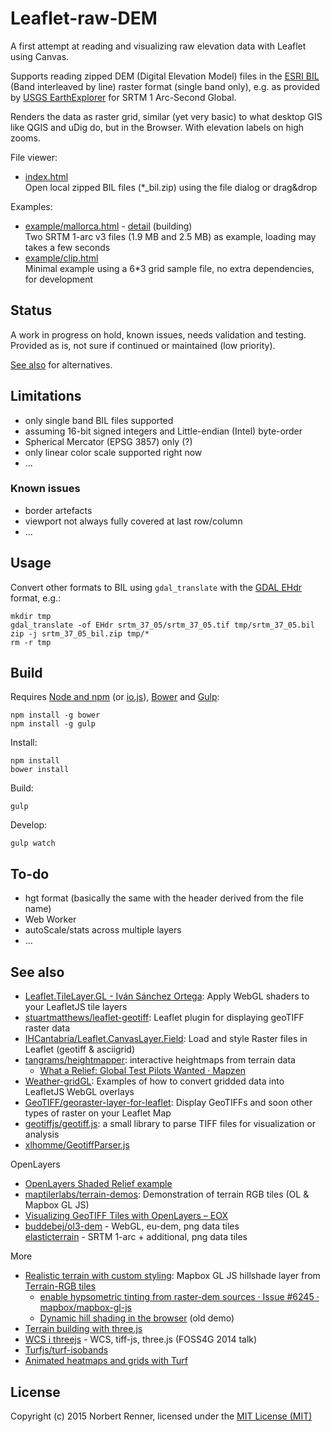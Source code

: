 Leaflet-raw-DEM
===============

A first attempt at reading and visualizing raw elevation data with Leaflet using Canvas.

Supports reading zipped DEM (Digital Elevation Model) files in the [ESRI BIL](http://resources.arcgis.com/en/help/main/10.1/index.html#//009t00000010000000) (Band interleaved by line) raster format (single band only), e.g. as provided by [USGS EarthExplorer](http://earthexplorer.usgs.gov/) for SRTM 1 Arc-Second Global.

Renders the data as raster grid, similar (yet very basic) to what desktop GIS like QGIS and uDig do, but in the Browser. With elevation labels on high zooms.

File viewer:
* [index.html](http://nrenner.github.io/leaflet-raw-dem/)  
Open local zipped BIL files (*_bil.zip) using the file dialog or drag&drop

Examples:
* [example/mallorca.html](http://nrenner.github.io/leaflet-raw-dem/example/mallorca.html) - [detail](http://nrenner.github.io/leaflet-raw-dem/example/mallorca.html#zoom=18&lat=39.828352&lon=3.115423) (building)  
Two SRTM 1-arc v3 files (1.9 MB and 2.5 MB) as example, loading may takes a few seconds
* [example/clip.html](http://nrenner.github.io/leaflet-raw-dem/example/clip.html)  
Minimal example using a 6*3 grid sample file, no extra dependencies, for development

## Status

A work in progress on hold, known issues, needs validation and testing. Provided as is, not sure if continued or maintained (low priority).

[See also](#See-also) for alternatives.

## Limitations

* only single band BIL files supported
* assuming 16-bit signed integers and Little-endian (Intel) byte-order
* Spherical Mercator (EPSG 3857) only (?)
* only linear color scale supported right now
* ...

### Known issues

* border artefacts
* viewport not always fully covered at last row/column
* ...

## Usage

Convert other formats to BIL using ``gdal_translate`` with the [GDAL EHdr](http://www.gdal.org/frmt_various.html#EHdr) format, e.g.:

    mkdir tmp
    gdal_translate -of EHdr srtm_37_05/srtm_37_05.tif tmp/srtm_37_05.bil
    zip -j srtm_37_05_bil.zip tmp/*
    rm -r tmp

## Build

Requires [Node and npm](http://nodejs.org/) (or [io.js](https://iojs.org)), [Bower](http://bower.io/) and [Gulp](http://gulpjs.com/):

    npm install -g bower
    npm install -g gulp

Install:

    npm install
    bower install

Build:

    gulp

Develop:

    gulp watch


## To-do

* hgt format (basically the same with the header derived from the file name)
* Web Worker
* autoScale/stats across multiple layers
* ...

## See also

* [Leaflet.TileLayer.GL - Iván Sánchez Ortega](https://gitlab.com/IvanSanchez/Leaflet.TileLayer.GL): Apply WebGL shaders to your LeafletJS tile layers
* [stuartmatthews/leaflet-geotiff](https://github.com/stuartmatthews/leaflet-geotiff): Leaflet plugin for displaying geoTIFF raster data
* [IHCantabria/Leaflet.CanvasLayer.Field](https://github.com/IHCantabria/Leaflet.CanvasLayer.Field): Load and style Raster files in Leaflet (geotiff & asciigrid)
* [tangrams/heightmapper](https://github.com/tangrams/heightmapper): interactive heightmaps from terrain data
  * [What a Relief: Global Test Pilots Wanted · Mapzen](https://mapzen.com/blog/elevation/)    
* [Weather-gridGL](http://briegn1.github.io/weather-gridGL/): Examples of how to convert gridded data into LeafletJS WebGL overlays
* [GeoTIFF/georaster-layer-for-leaflet](https://github.com/GeoTIFF/georaster-layer-for-leaflet): Display GeoTIFFs and soon other types of raster on your Leaflet Map
* [geotiffjs/geotiff.js](https://github.com/geotiffjs/geotiff.js): a small library to parse TIFF files for visualization or analysis
* [xlhomme/GeotiffParser.js](https://github.com/xlhomme/GeotiffParser.js)

OpenLayers

* [OpenLayers Shaded Relief example](http://openlayers.org/en/latest/examples/shaded-relief.html)
* [maptilerlabs/terrain-demos](https://github.com/maptilerlabs/terrain-demos): Demonstration of terrain RGB tiles (OL & Mapbox GL JS)
* [Visualizing GeoTIFF Tiles with OpenLayers – EOX](https://eox.at/2018/01/visualizing-geotiff-tiles-with-openlayers/)
* [buddebej/ol3-dem](https://github.com/buddebej/ol3-dem) - WebGL, eu-dem, png data tiles  
  [elasticterrain](https://github.com/buddebej/elasticterrain) - SRTM 1-arc + additional, png data tiles

More
* [Realistic terrain with custom styling](https://blog.mapbox.com/realistic-terrain-with-custom-styling-ce1fe98518ab): Mapbox GL JS hillshade layer from [Terrain-RGB tiles](https://blog.mapbox.com/global-elevation-data-6689f1d0ba65) 
  * [enable hypsometric tinting from raster-dem sources · Issue #6245 · mapbox/mapbox-gl-js](https://github.com/mapbox/mapbox-gl-js/issues/6245)
  * [Dynamic hill shading in the browser](https://www.mapbox.com/blog/dynamic-hill-shading/) (old demo)
* [Terrain building with three.js](http://blog.thematicmapping.org/2013/10/terrain-building-with-threejs.html)
* [WCS i threejs](http://labs.kartverket.no/wcs-i-threejs/) - WCS, tiff-js, three.js (FOSS4G 2014 talk)
* [Turfjs/turf-isobands](https://github.com/Turfjs/turf-isobands)
* [Animated heatmaps and grids with Turf ](https://www.mapbox.com/blog/heatmaps-and-grids-with-turf/)

## License

Copyright (c) 2015 Norbert Renner, licensed under the [MIT License (MIT)](LICENSE)
